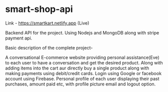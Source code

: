 # smart-shop-api

Link - https://smartkart.netlify.app   (Live)

Backend API for the project. Using Nodejs and MongoDB along with stripe payment api.








Basic description of the complete project-



A conversational E-commerce website providing personal assistance(Eve) to each user to have a conversation and get the desired product.
Along with adding items into the cart aur directly buy a single product along with making payments using debit/credit cards.
Login using Google or facebook account using Firebase.
Personal profile of each user displaying their past purchases, amount paid etc, with profile picture email and logout option.
